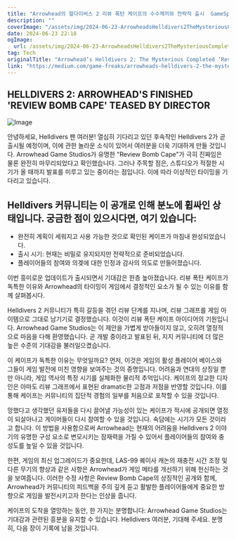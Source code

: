 ```yaml
---
title: "Arrowhead의 헬다이버스 2 리뷰 폭탄 케이프의 수수께끼와 전략적 출시  GameSpotlight"
description: ""
coverImage: "/assets/img/2024-06-23-ArrowheadsHelldivers2TheMysteriousCompletedReviewBombCapeandItsStrategicReleaseGameSpotlight_0.png"
date: 2024-06-23 22:18
ogImage:
  url: /assets/img/2024-06-23-ArrowheadsHelldivers2TheMysteriousCompletedReviewBombCapeandItsStrategicReleaseGameSpotlight_0.png
tag: Tech
originalTitle: "Arrowhead’s Helldivers 2: The Mysterious Completed ‘Review Bomb Cape’ and Its Strategic Release — GameSpotlight"
link: "https://medium.com/game-freaks/arrowheads-helldivers-2-the-mysterious-completed-review-bomb-cape-and-its-strategic-release-46139e518cb2"
---
```


## HELLDIVERS 2: ARROWHEAD'S FINISHED 'REVIEW BOMB CAPE' TEASED BY DIRECTOR

![Image](/assets/img/2024-06-23-ArrowheadsHelldivers2TheMysteriousCompletedReviewBombCapeandItsStrategicReleaseGameSpotlight_0.png)

안녕하세요, Helldivers 팬 여러분! 열심히 기다리고 있던 후속작인 Helldivers 2가 곧 출시될 예정이며, 이에 관한 놀라운 소식이 있어서 여러분을 더욱 기대하게 만들 것입니다. Arrowhead Game Studios가 유명한 "Review Bomb Cape"가 극히 진짜임은 물론 완전히 마무리되었다고 확인했습니다. 그러나 주목할 점은, 스튜디오가 적절한 시기가 올 때까지 발표를 미루고 있는 중이라는 점입니다. 이에 따라 이상적인 타이밍을 기다리고 있습니다.

## Helldivers 커뮤니티는 이 공개로 인해 분노에 휩싸인 상태입니다. 궁금한 점이 있으시다면, 여기 있습니다:

<div class="content-ad"></div>

- 완전히 계획이 세워지고 사용 가능한 것으로 확인된 케이프가 마침내 완성되었습니다.
- 출시 시기: 현재는 비밀로 유지되지만 전략적으로 준비되었습니다.
- 플레이어들의 참여와 의겢에 대한 인정과 감사의 의도로 만들어졌습니다.

이번 흥미로운 업데이트가 출시되면서 기대감은 한층 높아졌습니다. 리뷰 폭탄 케이프가 독특한 이유와 Arrowhead의 타이밍이 게임에서 결정적인 요소가 될 수 있는 이유를 함께 살펴봅시다.

Helldivers 2 커뮤니티가 특히 갈등을 겪던 리뷰 단계를 지나며, 리뷰 그래프를 게임 아이템으로 그대로 남기기로 결정했습니다. 이것이 리뷰 폭탄 케이프 아이디어의 기원입니다. Arrowhead Game Studios는 이 제안을 가볍게 받아들이지 않고, 오히려 열정적으로 마음을 다해 환영했습니다. 곧 개발 중이라고 발표된 뒤, 지지 커뮤니티에 더 많은 높은 수준의 기대감을 불러일으켰습니다.

이 케이프가 독특한 이유는 무엇일까요? 먼저, 이것은 게임의 활성 플레이어 베이스와 그들이 게임 발전에 미친 영향을 보여주는 것의 증명입니다. 어려움과 연대의 상징일 뿐만 아니라, 게임 역사의 특정 시기를 실체화한 물리적 추억입니다. 케이프의 정교한 디자인은 아마도 리뷰 그래프에서 표현된 dramatic한 고점과 저점을 반영할 것입니다. 이를 통해 케이프는 커뮤니티의 집단적 경험의 일부를 처음으로 포착할 수 있을 것입니다.

<div class="content-ad"></div>

망했다고 생각했던 유저들을 다시 끌어낼 가능성이 있는 케이프가 적시에 공개되면 열정이 되살아나고 게이머들이 다시 참여할 수 있을 것입니다. 속담에는 시기가 모든 것이라고 합니다. 이 방법을 사용함으로써 Arrowhead는 현재의 어려움을 Helldivers 2 이야기의 유명한 구성 요소로 변모시키는 잠재력을 가질 수 있어서 플레이어들의 참여와 충성도를 높일 수 있을 것입니다.

한편, 게임의 최신 업그레이드가 중요한데, LAS-99 퀘이사 캐논의 재충전 시간 조정 및 다른 무기의 향상과 같은 사항은 Arrowhead가 게임 메타를 개선하기 위해 헌신하는 것을 보여줍니다. 이러한 수정 사항은 Review Bomb Cape의 상징적인 공개와 함께, Arrowhead가 커뮤니티의 피드백을 주의 깊게 듣고 활발한 플레이어들에게 중요한 방향으로 게임을 발전시키고자 한다는 인상을 줍니다.

케이프의 도착을 열망하는 동안, 한 가지는 분명합니다: Arrowhead Game Studios는 기대감과 관련된 흥분을 유지할 수 있습니다. Helldivers 여러분, 기대해 주세요. 분명히, 다음 장이 기록에 남을 것입니다.
